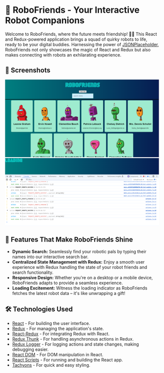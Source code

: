 # 🚀 RoboFriends - Your Interactive Robot Companions

Welcome to RoboFriends, where the future meets friendship! 🤖✨ This React and Redux-powered application brings a squad of quirky robots to life, ready to be your digital buddies. Harnessing the power of [JSONPlaceholder](https://jsonplaceholder.typicode.com/users), RoboFriends not only showcases the magic of React and Redux but also makes connecting with robots an exhilarating experience.

## 📸 Screenshots
![RoboFriends Screenshot 1](1.png)
![RoboFriends Screenshot 2](2.png)

## 🌈 Features That Make RoboFriends Shine

- **Dynamic Search:** Seamlessly find your robotic pals by typing their names into our interactive search bar.
- **Centralized State Management with Redux:** Enjoy a smooth user experience with Redux handling the state of your robot friends and search functionality.
- **Responsive Design:** Whether you're on a desktop or a mobile device, RoboFriends adapts to provide a seamless experience.
- **Loading Excitement:** Witness the loading indicator as RoboFriends fetches the latest robot data – it's like unwrapping a gift!

## 🛠 Technologies Used

- [React](https://reactjs.org/) - For building the user interface.
- [Redux](https://redux.js.org/) - For managing the application's state.
- [React-Redux](https://react-redux.js.org/) - For integrating Redux with React.
- [Redux Thunk](https://github.com/reduxjs/redux-thunk) - For handling asynchronous actions in Redux.
- [Redux Logger](https://github.com/LogRocket/redux-logger) - For logging actions and state changes, making debugging easier.
- [React DOM](https://reactjs.org/docs/react-dom.html) - For DOM manipulation in React.
- [React Scripts](https://create-react-app.dev/docs/available-scripts/) - For running and building the React app.
- [Tachyons](https://tachyons.io/) - For quick and easy styling.
